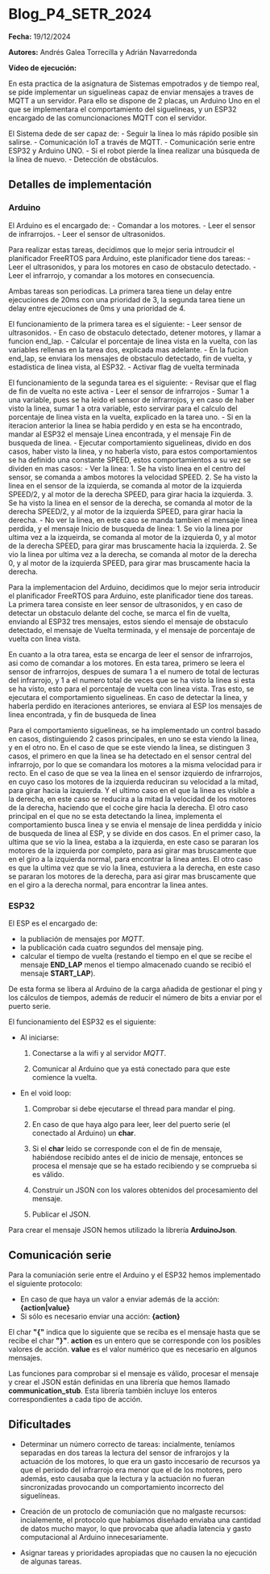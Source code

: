# Blog_P4_SETR_2024

**Fecha:** 19/12/2024

**Autores:** Andrés Galea Torrecilla y Adrián Navarredonda

**Vídeo de ejecución:** 

En esta practica de la asignatura de Sistemas empotrados y de tiempo real, se pide implementar un siguelineas capaz de enviar mensajes a traves de MQTT a un servidor. Para ello se dispone de 2 placas, un Arduino Uno en el que se implementara el comportamiento del siguelineas, y un ESP32 encargado de las comuncionaciones MQTT con el servidor. 

El Sistema dede de ser capaz de:
    - Seguir la línea lo más rápido posible sin salirse.
    - Comunicación IoT a través de MQTT.
    - Comunicación serie entre ESP32 y Arduino UNO.
    - Si el robot pierde la línea realizar una búsqueda de la línea de nuevo.
    - Detección de obstáculos.

## Detalles de implementación

### Arduino

El Arduino es el encargado de:
    - Comandar a los motores.
    - Leer el sensor de infrarrojos.
    - Leer el sensor de ultrasonidos.

Para realizar estas tareas, decidimos que lo mejor seria introudcir el planificador FreeRTOS para Arduino, este planificador tiene dos tareas:
    - Leer el ultrasonidos, y para los motores en caso de obstaculo detectado.
    - Leer el infrarrojo, y comandar a los motores en consecuencia.

Ambas tareas son periodicas. La primera tarea tiene un delay entre ejecuciones de 20ms con una prioridad de 3, la segunda tarea tiene un delay entre ejecuciones de 0ms y una prioridad de 4.

El funcionamiento de la primera tarea es el siguiente:
    - Leer sensor de ultrasonidos.
    - En caso de obstaculo detectado, detener motores, y llamar a funcion end_lap.
    - Calcular el porcentaje de linea vista en la vuelta, con las variables rellenas en la tarea dos, explicada mas adelante.
    - En la fucion end_lap, se enviara los mensajes de obstaculo detectado, fin de vuelta, y estadistica de linea vista, al ESP32.
    - Activar flag de vuelta terminada

El funcionamiento de la segunda tarea es el siguiente:
    - Revisar que el flag de fin de vuelta no este activa
    - Leer el sensor de infrarrojos
    - Sumar 1 a una variable, pues se ha leido el sensor de infrarrojos, y en caso de haber visto la linea, sumar 1 a otra variable, esto servirar para el calculo del porcentaje de linea vista en la vuelta, explicado en la tarea uno.
    - Si en la iteracion anterior la linea se habia perdido y en esta se ha encontrado, mandar al ESP32 el mensaje Linea encontrada, y el mensaje Fin de busqueda de linea.
    - Ejecutar comportamiento siguelineas, divido en dos casos, haber visto la linea, y no haberla visto, para estos comportamientos se ha definido una constante SPEED, estos comportamientos a su vez se dividen en mas casos:
        - Ver la linea:
            1. Se ha visto linea en el centro del sensor, se comanda a ambos motores la velocidad SPEED.
            2. Se ha visto la linea en el sensor de la izquierda, se comanda al motor de la izquierda SPEED/2, y al motor de la derecha SPEED, para girar hacia la izquierda.
            3. Se ha visto la linea en el sensor de la derecha, se comanda al motor de la derecha SPEED/2, y al motor de la izquierda SPEED, para girar hacia la derecha.
        - No ver la linea, en este caso se manda tambien el mensaje linea perdida, y el mensaje Inicio de busqueda de linea:
            1. Se vio la linea por ultima vez a la izqueirda, se comanda al motor de la izquierda 0, y al motor de la derecha SPEED, para girar mas bruscamente hacia la izquierda.
            2. Se vio la linea por ultima vez a la derecha, se comanda al motor de la derecha 0, y al motor de la izquierda SPEED, para girar mas bruscamente hacia la derecha.

Para la implementacion del Arduino, decidimos que lo mejor seria introducir el planificador FreeRTOS para Arduino, este planificador tiene dos tareas. La primera tarea consiste en leer sensor de ultrasonidos, y en caso de detectar un obstaculo delante del coche, se marca el fin de vuelta, enviando al ESP32 tres mensajes, estos siendo el mensaje de obstaculo detectado, el mensaje de Vuelta terminada, y el mensaje de porcentaje de vuelta con linea vista.

En cuanto a la otra tarea, esta se encarga de leer el sensor de infrarrojos, asi como de comandar a los motores. En esta tarea, primero se leera el sensor de infrarrojos, despues de sumara 1 a el numero de total de lecturas del infrarrojo, y 1 a el numero total de veces que se ha visto la linea si esta se ha visto, esto para el porcentaje de vuelta con linea vista. Tras esto, se ejecutara el comportamiento siguelineas. En caso de detectar la linea, y haberla perdido en iteraciones anteriores, se enviara al ESP los mensajes de linea encontrada, y fin de busqueda de linea

Para el comportamiento siguelineas, se ha implementado un control basado en casos, distinguiendo 2 casos principales, en uno se esta viendo la linea, y en el otro no. En el caso de que se este viendo la linea, se distinguen 3 casos, el primero en que la linea se ha detectado en el sensor central del infrarrojo, por lo que se comandara los motores a la misma velocidad para ir recto. En el caso de que se vea la linea en el sensor izquierdo de infrarrojos, en cuyo caso los motores de la izquierda reduciran su velocidad a la mitad, para girar hacia la izquierda. Y el ultimo caso en el que la linea es visible a la derecha, en este caso se reducira a la mitad la velocidad de los motores de la derecha, haciendo que el coche gire hacia la derecha.
El otro caso principal en el que no se esta detectando la linea, implementa el comportamiento busca linea y se envia el mensaje de linea perdidda y inicio de busqueda de linea al ESP, y se divide en dos casos. En el primer caso, la ultima que se vio la linea, estaba a la izquierda, en este caso se pararan los motores de la izquierda por completo, para asi girar mas bruscamente que en el giro a la izquierda normal, para encontrar la linea antes. El otro caso es que la ultima vez que se vio la linea, estuviera a la derecha, en este caso se pararan los motores de la derecha, para asi girar mas bruscamente que en el giro a la derecha normal, para encontrar la linea antes.

### ESP32
El ESP es el encargado de:
- la publiación de mensajes por *MQTT*.
- la publicación cada cuatro segundos del mensaje ping.
- calcular el tiempo de vuelta (restando el tiempo en el que se recibe el mensaje **END_LAP** menos el tiempo almacenado cuando se recibió el mensaje **START_LAP**).

De esta forma se libera al Arduino de la carga añadida de gestionar el ping y los cálculos de tiempos, además de reducir el número de bits a enviar por el puerto serie.

El funcionamiento del ESP32 es el siguiente:
- Al iniciarse:
  1. Conectarse a la wifi y al servidor *MQTT*.

  2. Comunicar al Arduino que ya está conectado para que este comience la vuelta.
- En el void loop:
  1. Comprobar si debe ejecutarse el thread para mandar el ping.

  2. En caso de que haya algo para leer, leer del puerto serie (el conectado al Arduino) un **char**.

  3. Si el **char** leido se corresponde con el de fin de mensaje, habiéndose recibido antes el de inicio de mensaje, entonces se procesa el mensaje que se ha estado recibiendo y se comprueba si es válido.

  4. Construir un JSON con los valores obtenidos del procesamiento del mensaje.

  5. Publicar el JSON.

Para crear el mensaje JSON hemos utilizado la librería **ArduinoJson**.

## Comunicación serie
Para la comuniación serie entre el Arduino y el ESP32 hemos implementado el siguiente protocolo:

- En caso de que haya un valor a enviar además de la acción: **{action|value}**
- Si sólo es necesario enviar una acción: **{action}**

El char **"{"** indica que lo siguiente que se reciba es el mensaje hasta que se recibe el char **"}"**.
**action** es un entero que se corresponde con los posibles valores de acción.
**value** es el valor numérico que es necesario en algunos mensajes.

Las funciones para comprobar si el mensaje es válido, procesar el mensaje y crear el JSON están definidas en una librería que hemos llamado **communication_stub**. Esta librería también incluye los enteros correspondientes a cada tipo de acción.

## Dificultades
- Determinar un número correcto de tareas: incialmente, teníamos separadas en dos tareas la lectura del sensor de infrarojos y la actuación de los motores, lo que era un gasto inccesario de recursos ya que el periodo del infrarrojo era menor que el de los motores, pero además, esto causaba que la lectura y la actuación no fueran sincronizadas provocando un comportamiento incorrecto del siguelíneas.

- Creación de un protoclo de comuniación que no malgaste recursos: incialemente, el protocolo que habíamos diseñado enviaba una cantidad de datos mucho mayor, lo que provocaba que añadía latencia y gasto computacional al Arduino innecesariamente.

- Asignar tareas y prioridades apropiadas que no causen la no ejecución de algunas tareas.
